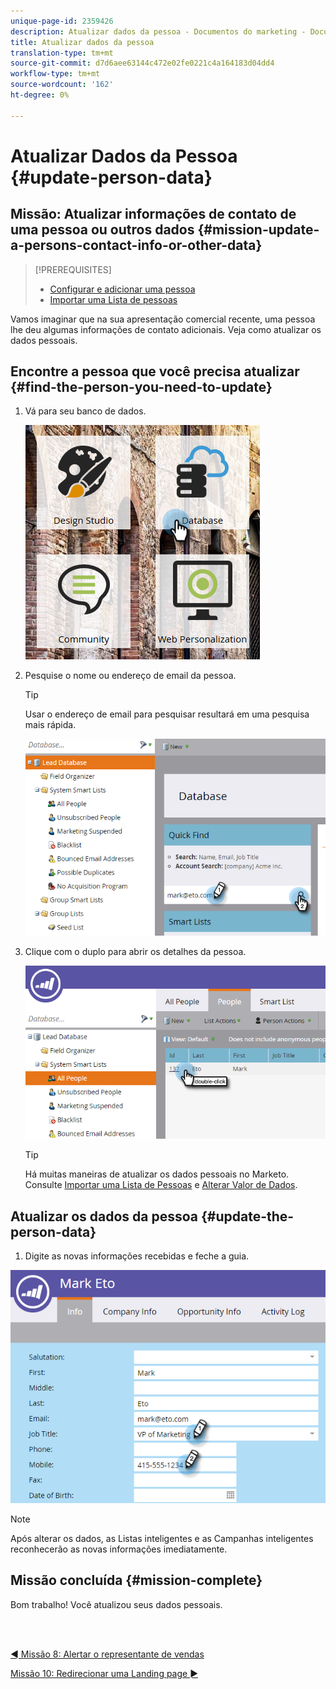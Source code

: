 ```yaml
---
unique-page-id: 2359426
description: Atualizar dados da pessoa - Documentos do marketing - Documentação do produto
title: Atualizar dados da pessoa
translation-type: tm+mt
source-git-commit: d7d6aee63144c472e02fe0221c4a164183d04dd4
workflow-type: tm+mt
source-wordcount: '162'
ht-degree: 0%

---
```



# Atualizar Dados da Pessoa {#update-person-data}

## Missão: Atualizar informações de contato de uma pessoa ou outros dados {#mission-update-a-persons-contact-info-or-other-data}

>[!PREREQUISITES]
>
>* [Configurar e adicionar uma pessoa](/help/marketo/getting-started/quick-wins/get-set-up-and-add-a-person.md)
>* [Importar uma Lista de pessoas](/help/marketo/getting-started/quick-wins/import-a-list-of-people.md)


Vamos imaginar que na sua apresentação comercial recente, uma pessoa lhe deu algumas informações de contato adicionais. Veja como atualizar os dados pessoais.

## Encontre a pessoa que você precisa atualizar {#find-the-person-you-need-to-update}

1. Vá para seu banco de dados.

   ![](assets/db-3.png)

1. Pesquise o nome ou endereço de email da pessoa.

   >[!TIP]
   >
   >Usar o endereço de email para pesquisar resultará em uma pesquisa mais rápida.

   ![](assets/two-rubiks.png)

1. Clique com o duplo para abrir os detalhes da pessoa.

   ![](assets/three-rubiks.png)

   >[!TIP]
   >
   >Há muitas maneiras de atualizar os dados pessoais no Marketo. Consulte [Importar uma Lista de Pessoas](/help/marketo/getting-started/quick-wins/import-a-list-of-people.md) e [Alterar Valor de Dados](/help/marketo/product-docs/core-marketo-concepts/smart-campaigns/flow-actions/change-data-value.md).

## Atualizar os dados da pessoa {#update-the-person-data}

1. Digite as novas informações recebidas e feche a guia.

![](assets/four-rubiks.png)

>[!NOTE]
>
>Após alterar os dados, as Listas inteligentes e as Campanhas inteligentes reconhecerão as novas informações imediatamente.

## Missão concluída {#mission-complete}

Bom trabalho! Você atualizou seus dados pessoais.

<br> 

[◄ Missão 8: Alertar o representante de vendas](/help/marketo/getting-started/quick-wins/alert-the-sales-rep.md)

[Missão 10: Redirecionar uma Landing page ►](/help/marketo/getting-started/quick-wins/redirect-a-landing-page.md)
